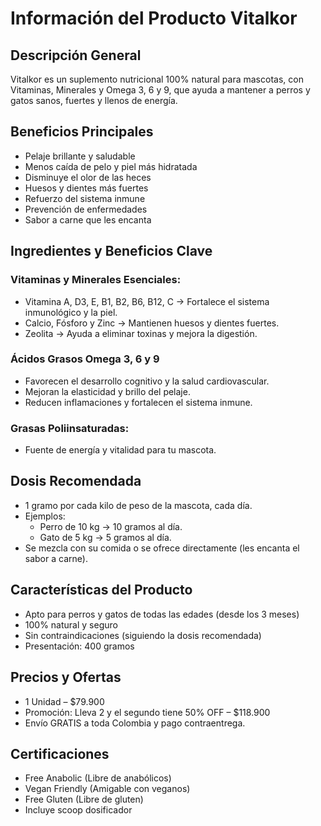 # Información del Producto Vitalkor

## Descripción General
Vitalkor es un suplemento nutricional 100% natural para mascotas, con Vitaminas, Minerales y Omega 3, 6 y 9, que ayuda a mantener a perros y gatos sanos, fuertes y llenos de energía.

## Beneficios Principales
- Pelaje brillante y saludable
- Menos caída de pelo y piel más hidratada
- Disminuye el olor de las heces
- Huesos y dientes más fuertes
- Refuerzo del sistema inmune
- Prevención de enfermedades
- Sabor a carne que les encanta

## Ingredientes y Beneficios Clave
### Vitaminas y Minerales Esenciales:
- Vitamina A, D3, E, B1, B2, B6, B12, C → Fortalece el sistema inmunológico y la piel.
- Calcio, Fósforo y Zinc → Mantienen huesos y dientes fuertes.
- Zeolita → Ayuda a eliminar toxinas y mejora la digestión.

### Ácidos Grasos Omega 3, 6 y 9
- Favorecen el desarrollo cognitivo y la salud cardiovascular.
- Mejoran la elasticidad y brillo del pelaje.
- Reducen inflamaciones y fortalecen el sistema inmune.

### Grasas Poliinsaturadas:
- Fuente de energía y vitalidad para tu mascota.

## Dosis Recomendada
- 1 gramo por cada kilo de peso de la mascota, cada día.
- Ejemplos:
  - Perro de 10 kg → 10 gramos al día.
  - Gato de 5 kg → 5 gramos al día.
- Se mezcla con su comida o se ofrece directamente (les encanta el sabor a carne).

## Características del Producto
- Apto para perros y gatos de todas las edades (desde los 3 meses)
- 100% natural y seguro
- Sin contraindicaciones (siguiendo la dosis recomendada)
- Presentación: 400 gramos

## Precios y Ofertas
- 1 Unidad – $79.900
- Promoción: Lleva 2 y el segundo tiene 50% OFF – $118.900
- Envío GRATIS a toda Colombia y pago contraentrega.

## Certificaciones
- Free Anabolic (Libre de anabólicos)
- Vegan Friendly (Amigable con veganos)
- Free Gluten (Libre de gluten)
- Incluye scoop dosificador
